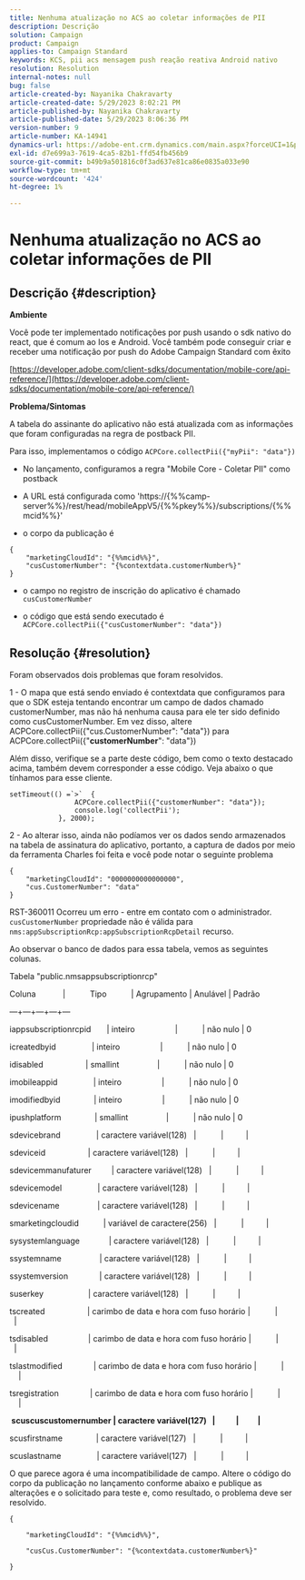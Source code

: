 ```yaml
---
title: Nenhuma atualização no ACS ao coletar informações de PII
description: Descrição
solution: Campaign
product: Campaign
applies-to: Campaign Standard
keywords: KCS, pii acs mensagem push reação reativa Android nativo
resolution: Resolution
internal-notes: null
bug: false
article-created-by: Nayanika Chakravarty
article-created-date: 5/29/2023 8:02:21 PM
article-published-by: Nayanika Chakravarty
article-published-date: 5/29/2023 8:06:36 PM
version-number: 9
article-number: KA-14941
dynamics-url: https://adobe-ent.crm.dynamics.com/main.aspx?forceUCI=1&pagetype=entityrecord&etn=knowledgearticle&id=cb2771b5-5bfe-ed11-8f6e-6045bd006a22
exl-id: d7e699a3-7619-4ca5-82b1-ffd54fb456b9
source-git-commit: b49b9a501816c0f3ad637e81ca86e0835a033e90
workflow-type: tm+mt
source-wordcount: '424'
ht-degree: 1%

---
```


# Nenhuma atualização no ACS ao coletar informações de PII

## Descrição {#description}


<b>Ambiente</b>

Você pode ter implementado notificações por push usando o sdk nativo do react, que é comum ao Ios e Android. Você também pode conseguir criar e receber uma notificação por push do Adobe Campaign Standard com êxito

[https://developer.adobe.com/client-sdks/documentation/mobile-core/api-reference/](https://developer.adobe.com/client-sdks/documentation/mobile-core/api-reference/)

<b>Problema/Sintomas</b>

A tabela do assinante do aplicativo não está atualizada com as informações que foram configuradas na regra de postback PII.

Para isso, implementamos o código `ACPCore.collectPii({"myPii": "data"})`

- No lançamento, configuramos a regra &quot;Mobile Core - Coletar PII&quot; como postback

- A URL está configurada como &#39;https://{%%camp-server%%}/rest/head/mobileAppV5/{%%pkey%%}/subscriptions/{%%mcid%%}&#39;

- o corpo da publicação é


```
{
    "marketingCloudId": "{%%mcid%%}",
    "cusCustomerNumber": "{%contextdata.customerNumber%}"
}
```


- o campo no registro de inscrição do aplicativo é chamado `cusCustomerNumber`

- o código que está sendo executado é `ACPCore.collectPii({"cusCustomerNumber": "data"})`


## Resolução {#resolution}


Foram observados dois problemas que foram resolvidos.



1 - O mapa que está sendo enviado é contextdata que configuramos para que o SDK esteja tentando encontrar um campo de dados chamado customerNumber, mas não há nenhuma causa para ele ter sido definido como cusCustomerNumber. Em vez disso, altere ACPCore.collectPii({&quot;cus.CustomerNumber&quot;: &quot;data&quot;}) para ACPCore.collectPii({&quot;<b>customerNumber</b>&quot;: &quot;data&quot;})

Além disso, verifique se a parte deste código, bem como o texto destacado acima, também devem corresponder a esse código. Veja abaixo o que tínhamos para esse cliente.


```
setTimeout(() =`>`  {
                ACPCore.collectPii({"customerNumber": "data"});
                console.log('collectPii');
            }, 2000);
```


2 - Ao alterar isso, ainda não podíamos ver os dados sendo armazenados na tabela de assinatura do aplicativo, portanto, a captura de dados por meio da ferramenta Charles foi feita e você pode notar o seguinte problema


```
{
    "marketingCloudId": "0000000000000000",
    "cus.CustomerNumber": "data"
}
```


RST-360011 Ocorreu um erro - entre em contato com o administrador.
`cusCustomerNumber` propriedade não é válida para `nms:appSubscriptionRcp:appSubscriptionRcpDetail` recurso.

Ao observar o banco de dados para essa tabela, vemos as seguintes colunas.



Tabela &quot;public.nmsappsubscriptionrcp&quot;

Coluna            |           Tipo           | Agrupamento | Anulável | Padrão

—+—+—+—+—

iappsubscriptionrcpid       | inteiro                  |           | não nulo | 0

icreatedbyid                | inteiro                  |           | não nulo | 0

idisabled                   | smallint                 |           | não nulo | 0

imobileappid                | inteiro                  |           | não nulo | 0

imodifiedbyid               | inteiro                  |           | não nulo | 0

ipushplatform               | smallint                 |           | não nulo | 0

sdevicebrand                | caractere variável(128)   |           |          |

sdeviceid                   | caractere variável(128)   |           |          |

sdevicemmanufaturer         | caractere variável(128)   |           |          |

sdevicemodel                | caractere variável(128)   |           |          |

sdevicename                 | caractere variável(128)   |           |          |

smarketingcloudid           | variável de caractere(256)   |           |          |

sysystemlanguage             | caractere variável(128)   |           |          |

ssystemname                 | caractere variável(128)   |           |          |

ssystemversion              | caractere variável(128)   |           |          |

suserkey                    | caractere variável(128)   |           |          |

tscreated                   | carimbo de data e hora com fuso horário |           |          |

tsdisabled                  | carimbo de data e hora com fuso horário |           |          |

tslastmodified              | carimbo de data e hora com fuso horário |           |          |

tsregistration              | carimbo de data e hora com fuso horário |           |          |

<b> scuscuscustomernumber | caractere variável(127)   |           |          | </b>

scusfirstname               | caractere variável(127)   |           |          |

scuslastname                | caractere variável(127)   |           |          |



O que parece agora é uma incompatibilidade de campo. Altere o código do corpo da publicação no lançamento conforme abaixo e publique as alterações e o solicitado para teste e, como resultado, o problema deve ser resolvido.


```
{

    "marketingCloudId": "{%%mcid%%}",

    "cusCus.CustomerNumber": "{%contextdata.customerNumber%}"

}
```
